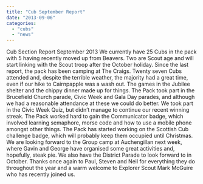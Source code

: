 ```yaml
---
title: "Cub September Report"
date: "2013-09-06"
categories: 
  - "cubs"
  - "news"
---
```


Cub Section Report September 2013 We currently have 25 Cubs in the pack with 5 having recently moved up from Beavers. Two are Scout age and will start linking with the Scout troop after the October holiday. Since the last report, the pack has been camping at The Craigs. Twenty seven Cubs attended and, despite the terrible weather, the majority had a great time, even if our hike to Cairnpapple was a wash out. The games in the Jubilee shelter and the chippy dinner made up for things. The Pack took part in the Brucefield Church parade, Civic Week and Gala Day parades, and although we had a reasonable attendance at these we could do better. We took part in the Civic Week Quiz, but didn’t manage to continue our recent winning streak. The Pack worked hard to gain the Communicator badge, which involved learning semaphore, morse code and how to use a mobile phone amongst other things. The Pack has started working on the Scottish Cub challenge badge, which will probably keep them occupied until Christmas. We are looking forward to the Group camp at Auchengillan next week, where Gavin and George have organised some great activities and, hopefully, steak pie. We also have the District Parade to look forward to in October. Thanks once again to Paul, Steven and Neil for everything they do throughout the year and a warm welcome to Explorer Scout Mark McGuire who has recently joined us.
